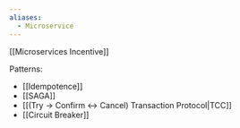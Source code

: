 ```yaml
---
aliases:
  - Microservice
---
```

[[Microservices Incentive]]

Patterns:
- [[Idempotence]]
- [[SAGA]]
- [[(Try -> Confirm <-> Cancel) Transaction Protocol|TCC]]
- [[Circuit Breaker]]
